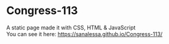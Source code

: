 # Congress-113
A static page made it with CSS, HTML & JavaScript
<br> You can see it here: https://sanalessa.github.io/Congress-113/
